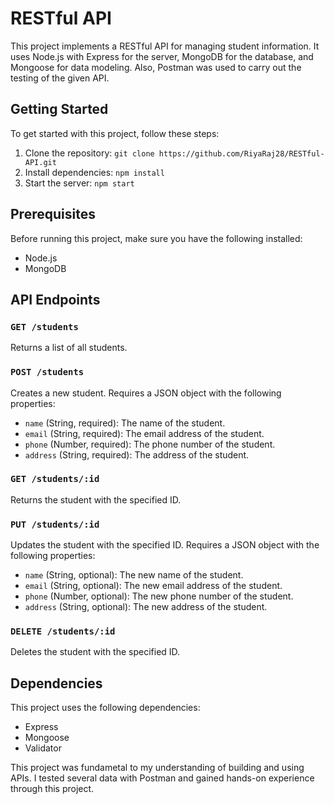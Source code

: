 # RESTful API

This project implements a RESTful API for managing student information. 
It uses Node.js with Express for the server, MongoDB for the database, and Mongoose for data modeling.
Also, Postman was used to carry out the testing of the given API. 

## Getting Started

To get started with this project, follow these steps:

1. Clone the repository: `git clone https://github.com/RiyaRaj28/RESTful-API.git`
2. Install dependencies: `npm install`
3. Start the server: `npm start`

## Prerequisites

Before running this project, make sure you have the following installed:

- Node.js
- MongoDB

## API Endpoints

### `GET /students`

Returns a list of all students.

### `POST /students`

Creates a new student. Requires a JSON object with the following properties:

- `name` (String, required): The name of the student.
- `email` (String, required): The email address of the student.
- `phone` (Number, required): The phone number of the student.
- `address` (String, required): The address of the student.

### `GET /students/:id`

Returns the student with the specified ID.

### `PUT /students/:id`

Updates the student with the specified ID. Requires a JSON object with the following properties:

- `name` (String, optional): The new name of the student.
- `email` (String, optional): The new email address of the student.
- `phone` (Number, optional): The new phone number of the student.
- `address` (String, optional): The new address of the student.

### `DELETE /students/:id`

Deletes the student with the specified ID.

## Dependencies

This project uses the following dependencies:

- Express
- Mongoose
- Validator

This project was fundametal to my understanding of building and using APIs. 
I tested several data with Postman and gained hands-on experience through this project. 
